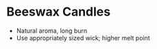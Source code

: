 # Beeswax Candles

-   Natural aroma, long burn
-   Use appropriately sized wick; higher melt point
